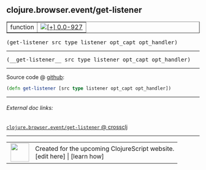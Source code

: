 ## clojure.browser.event/get-listener



 <table border="1">
<tr>
<td>function</td>
<td><a href="https://github.com/cljsinfo/cljs-api-docs/tree/0.0-927"><img valign="middle" alt="[+] 0.0-927" title="Added in 0.0-927" src="https://img.shields.io/badge/+-0.0--927-lightgrey.svg"></a> </td>
</tr>
</table>

<samp>(get-listener src type listener opt_capt opt_handler)</samp><br>

---

 <samp>
(__get-listener__ src type listener opt_capt opt_handler)<br>
</samp>

---







Source code @ [github]():

```clj
(defn get-listener [src type listener opt_capt opt_handler])
```

<!--
Repo - tag - source tree - lines:

 <pre>

</pre>

-->

---



###### External doc links:

[`clojure.browser.event/get-listener` @ crossclj](http://crossclj.info/fun/clojure.browser.event.cljs/get-listener.html)<br>

---

 <table>
<tr><td>
<img valign="middle" align="right" width="48px" src="http://i.imgur.com/Hi20huC.png">
</td><td>
Created for the upcoming ClojureScript website.<br>
[edit here] | [learn how]
</td></tr></table>

[edit here]:https://github.com/cljsinfo/cljs-api-docs/blob/master/cljsdoc/clojure.browser.event/get-listener.cljsdoc
[learn how]:https://github.com/cljsinfo/cljs-api-docs/wiki/cljsdoc-files

<!--

This information was too distracting to show to readers, but I'll leave it
commented here since it is helpful to:

- pretty-print the data used to generate this document
- and show how to retrieve that data



The API data for this symbol:

```clj
{:ns "clojure.browser.event",
 :name "get-listener",
 :signature ["[src type listener opt_capt opt_handler]"],
 :name-encode "get-listener",
 :history [["+" "0.0-927"]],
 :type "function",
 :full-name-encode "clojure.browser.event/get-listener",
 :source {:code "(defn get-listener [src type listener opt_capt opt_handler])",
          :title "Source code",
          :repo "clojurescript",
          :tag "r1.8.51",
          :filename "src/main/cljs/clojure/browser/event.cljs",
          :lines [91],
          :url "https://github.com/clojure/clojurescript/blob/r1.8.51/src/main/cljs/clojure/browser/event.cljs#L91"},
 :usage ["(get-listener src type listener opt_capt opt_handler)"],
 :full-name "clojure.browser.event/get-listener",
 :cljsdoc-url "https://github.com/cljsinfo/cljs-api-docs/blob/master/cljsdoc/clojure.browser.event/get-listener.cljsdoc"}

```

Retrieve the API data for this symbol:

```clj
;; from Clojure REPL
(require '[clojure.edn :as edn])
(-> (slurp "https://raw.githubusercontent.com/cljsinfo/cljs-api-docs/catalog/cljs-api.edn")
    (edn/read-string)
    (get-in [:symbols "clojure.browser.event/get-listener"]))
```

-->
